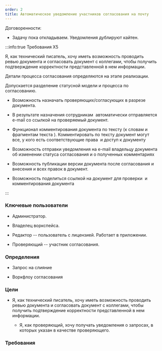 ```yaml
---
order: 2
title: Автоматическое уведомление участников согласования на почту
---
```


Договоренности:

-  Задачу пока откладываем. Уведомления дублируют кайтен.

:::info:true Требования Х5

Я, как технический писатель, хочу иметь возможность проводить ревью документа и согласовать документ с коллегами, чтобы получить подтверждение корректности представленной в нем информации.

Детали процесса согласования определяются на этапе реализации.

Допускается разделение статусной модели и процесса по согласованию.

-  Возможность назначать проверяющих/согласующих в разрезе документа.

-  В результате назначения сотрудникам  автоматически отправляется  e-mail со ссылкой на проверяемый документ.

-  Функционал комментирования документа по тексту (к словам и фрагментам текста ). Комментировать по тексту документ могут все, у кого есть соответствующие права  и доступ к документу

-  Возможность отправки уведомления на e-mail владельцу документа об изменении статуса согласования и о полученных комментариях

-  Возможность публикации версии документа после согласования и внесения и всех правок в документ.

-  Возможность поделиться ссылкой на документ для проверки  и комментирования документа

:::

### Ключевые пользователи

-  Администратор.

-  Владелец воркспейса.

-  Редактор -- пользователь с лицензией. Работает в приложении.

-  Проверяющий -- участник согласования.

### Определения

-  Запрос на слияние

-  Воркфлоу согласования

### Цели

-  Я, как технический писатель, хочу иметь возможность проводить ревью документа и согласовать документ с коллегами, чтобы получить подтверждение корректности представленной в нем информации.

   -  Я, как проверяющий, хочу получать уведомления о запросах, в которых указан в качестве проверяющего.

### Требования